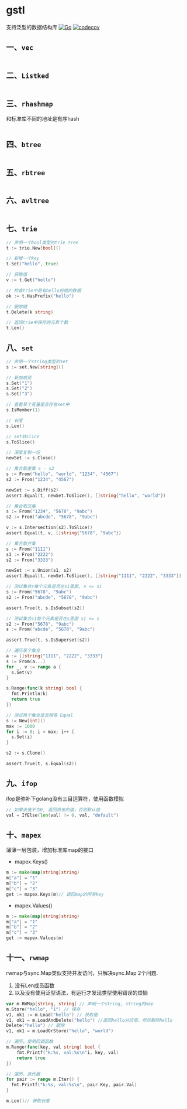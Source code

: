 # gstl
支持泛型的数据结构库
[![Go](https://github.com/antlabs/gstl/workflows/Go/badge.svg)](https://github.com/antlabs/gstl/actions)
[![codecov](https://codecov.io/gh/antlabs/gstl/branch/master/graph/badge.svg)](https://codecov.io/gh/antlabs/gstl)

## 一、`vec`
```go

```
## 二、`Listked`
```go

```

## 三、`rhashmap`
和标准库不同的地址是有序hash
```go
```

## 四、`btree`
```go
```
## 五、`rbtree`
```go
```

## 六、`avltree`
```go
```

## 七、`trie`
```go
// 声明一个bool类型的trie tree
t := trie.New[bool]()

// 新增一个key
t.Set("hello", true)

// 获取值
v := t.Get("hello")

// 检查trie中是有hello前缀的数据
ok := t.HasPrefix("hello") 

// 删除键
t.Delete(k string)

// 返回trie中保存的元素个数
t.Len()
```

## 八、`set`
```go
// 声明一个string类型的set
s := set.New[string]()

// 新加成员
s.Set("1")
s.Set("2")
s.Set("3")

// 查看某个变量是否存在set中
s.IsMember(1)

// 长度
s.Len()

// set转slice
s.ToSlice()

// 深度复制一份
newSet := s.Close()

// 集合取差集 s - s2
s := From("hello", "world", "1234", "4567")
s2 := From("1234", "4567")

newSet := s.Diff(s2)
assert.Equal(t, newSet.ToSlice(), []string{"hello", "world"})

// 集合取交集
s := From("1234", "5678", "9abc")
s2 := From("abcde", "5678", "9abc")

v := s.Intersection(s2).ToSlice()
assert.Equal(t, v, []string{"5678", "9abc"})

// 集合取并集
s := From("1111")
s1 := From("2222")
s2 := From("3333")

newSet := s.Union(s1, s2)
assert.Equal(t, newSet.ToSlice(), []string{"1111", "2222", "3333"})

// 测试集合s每个元素是否在s1里面, s <= s1
s := From("5678", "9abc")
s2 := From("abcde", "5678", "9abc")

assert.True(t, s.IsSubset(s2))

// 测试集合s1每个元素是否在s里面 s1 <= s
s2 := From("5678", "9abc")
s := From("abcde", "5678", "9abc")

assert.True(t, s.IsSuperset(s2))

// 遍历某个集合
a := []string{"1111", "2222", "3333"}
s := From(a...)
for _, v := range a {
  s.Set(v)
}

s.Range(func(k string) bool {
  fmt.Println(k)
  return true
})

// 测试两个集合是否相等 Equal
s := New[int]()
max := 1000
for i := 0; i < max; i++ {
  s.Set(i)
}

s2 := s.Clone()

assert.True(t, s.Equal(s2))
```

## 九、`ifop`
ifop是弥补下golang没有三目运算符，使用函数模拟

```go
// 如果该值不为0, 返回原来的值，否则默认值
val = IfElse(len(val) != 0, val, "default")
```
## 十、`mapex`
薄薄一层包装，增加标准库map的接口
* mapex.Keys()
```go
m := make(map[string]string)
m["a"] = "1"
m["b"] = "2"
m["c"] = "3"
get := mapex.Keys(m)// 返回map的所有key

```
* mapex.Values()
```go
m := make(map[string]string)
m["a"] = "1"
m["b"] = "2"
m["c"] = "3"
get := mapex.Values(m)
```
## 十一、`rwmap`
rwmap与sync.Map类似支持并发访问，只解决sync.Map 2个问题.  
1. 没有Len成员函数  
2. 以及没有使用泛型语法，有运行才发现类型使用错误的烦恼
```go
var m RWMap[string, string] // 声明一个string, string的map
m.Store("hello", "1") // 保存
v1, ok1 := m.Load("hello") // 获取值
v1, ok1 = m.LoadAndDelete("hello") //返回hello对应值，然后删除hello
Delete("hello") // 删除
v1, ok1 = m.LoadOrStore("hello", "world")

// 遍历，使用回调函数
m.Range(func(key, val string) bool {
	fmt.Printf("k:%s, val:%s\n"i, key, val)
	return true
})

// 遍历，迭代器
for pair := range m.Iter() {
  fmt.Printf("k:%s, val:%s\n", pair.Key, pair.Val)
}

m.Len()// 获取长度
```
